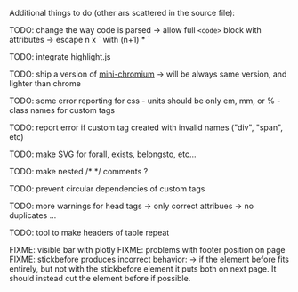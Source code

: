 
Additional things to do (other ars scattered in the source file):

TODO: change the way code is parsed
    -> allow full `<code>` block with attributes
    -> escape n x \` with (n+1) * \`

TODO: integrate highlight.js

TODO: ship a version of [mini-chromium](https://github.com/chromium/mini_chromium)
    -> will be always same version, and lighter than chrome

TODO: some error reporting for css
    - units should be only em, mm, or %
    - class names for custom tags

TODO: report error if custom tag created with invalid names ("div", "span", etc)

TODO: make SVG for forall, exists, belongsto, etc...

TODO: make nested /* */ comments ?

TODO: prevent circular dependencies of custom tags

TODO: more warnings for head tags
    -> only correct attribues
    -> no duplicates
    ...

TODO: tool to make headers of table repeat

FIXME: visible bar with plotly 
FIXME: problems with footer position on page
FIXME: stickbefore produces incorrect behavior:
    -> if the element before fits entirely, but not with the stickbefore element
       it puts both on next page. It should instead cut the element before if possible.
